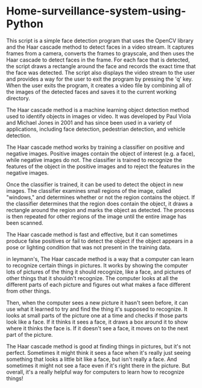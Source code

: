 # Home-surveillance-system-using-Python

This script is a simple face detection program that uses the OpenCV library and the Haar cascade method to detect faces in a video stream. It captures frames from a camera, converts the frames to grayscale, and then uses the Haar cascade to detect faces in the frame. For each face that is detected, the script draws a rectangle around the face and records the exact time that the face was detected. The script also displays the video stream to the user and provides a way for the user to exit the program by pressing the 'q' key. When the user exits the program, it creates a video file by combining all of the images of the detected faces and saves it to the current working directory.


The Haar cascade method is a machine learning object detection method used to identify objects in images or video. It was developed by Paul Viola and Michael Jones in 2001 and has since been used in a variety of applications, including face detection, pedestrian detection, and vehicle detection.

The Haar cascade method works by training a classifier on positive and negative images. Positive images contain the object of interest (e.g. a face), while negative images do not. The classifier is trained to recognize the features of the object in the positive images and to reject the features in the negative images.

Once the classifier is trained, it can be used to detect the object in new images. The classifier examines small regions of the image, called "windows," and determines whether or not the region contains the object. If the classifier determines that the region does contain the object, it draws a rectangle around the region and marks the object as detected. The process is then repeated for other regions of the image until the entire image has been scanned.

The Haar cascade method is fast and effective, but it can sometimes produce false positives or fail to detect the object if the object appears in a pose or lighting condition that was not present in the training data.

in leymann's, The Haar cascade method is a way that a computer can learn to recognize certain things in pictures. It works by showing the computer lots of pictures of the thing it should recognize, like a face, and pictures of other things that it shouldn't recognize. The computer looks at all the different parts of each picture and figures out what makes a face different from other things.

Then, when the computer sees a new picture it hasn't seen before, it can use what it learned to try and find the thing it's supposed to recognize. It looks at small parts of the picture one at a time and checks if those parts look like a face. If it thinks it sees a face, it draws a box around it to show where it thinks the face is. If it doesn't see a face, it moves on to the next part of the picture.

The Haar cascade method is good at finding things in pictures, but it's not perfect. Sometimes it might think it sees a face when it's really just seeing something that looks a little bit like a face, but isn't really a face. And sometimes it might not see a face even if it's right there in the picture. But overall, it's a really helpful way for computers to learn how to recognize things!

